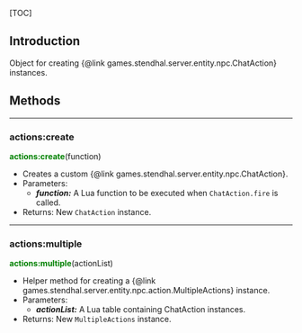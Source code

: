 
[TOC]

## Introduction

Object for creating {@link games.stendhal.server.entity.npc.ChatAction} instances.

## Methods

---
### actions:create
<span style="color:green; font-weight:bold;">actions:create</span>(function)

- Creates a custom {@link games.stendhal.server.entity.npc.ChatAction}.
- Parameters:
    - ***function:*** A Lua function to be executed when <code>ChatAction.fire</code> is called.
- Returns: New <code>ChatAction</code> instance.

---
### actions:multiple
<span style="color:green; font-weight:bold;">actions:multiple</span>(actionList)

- Helper method for creating a {@link games.stendhal.server.entity.npc.action.MultipleActions} instance.
- Parameters:
    - ***actionList:*** A Lua table containing ChatAction instances.
- Returns: New <code>MultipleActions</code> instance.

[ChatAction]: https://stendhalgame.org/reference/java/
